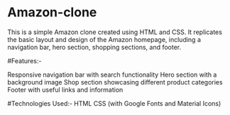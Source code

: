 # Amazon-clone
This is a simple Amazon clone created using HTML and CSS. It replicates the basic layout and design of the Amazon homepage, including a navigation bar, hero section, shopping sections, and footer.

#Features:-

Responsive navigation bar with search functionality
Hero section with a background image
Shop section showcasing different product categories
Footer with useful links and information

#Technologies Used:-
HTML
CSS (with Google Fonts and Material Icons)



